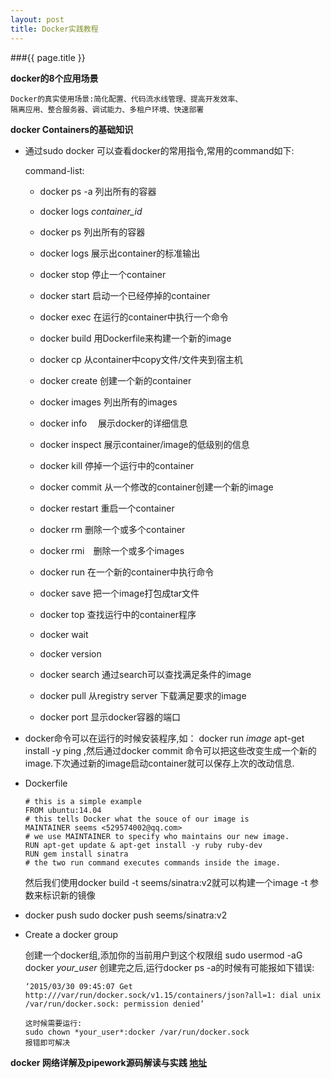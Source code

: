 ```yaml
---
layout: post
title: Docker实践教程
---
```


###{{ page.title }}

**docker的8个应用场景**

    Docker的真实使用场景:简化配置、代码流水线管理、提高开发效率、
    隔离应用、整合服务器、调试能力、多租户环境、快速部署

**docker Containers的基础知识**　
 
 * 通过sudo docker 可以查看docker的常用指令,常用的command如下:

    command-list:

    + docker ps -a    列出所有的容器
    + docker logs *container_id*  

    + docker ps  列出所有的容器
    + docker logs  展示出container的标准输出
    + docker stop  停止一个container
    + docker start  启动一个已经停掉的container
    + docker exec 在运行的container中执行一个命令
    + docker build 用Dockerfile来构建一个新的image
    + docker cp 从container中copy文件/文件夹到宿主机
    + docker create 创建一个新的container
    + docker images 列出所有的images
    + docker info 　展示docker的详细信息
    + docker inspect 展示container/image的低级别的信息
    + docker kill 停掉一个运行中的container
    + docker commit 从一个修改的container创建一个新的image
    + docker restart 重启一个container
    + docker rm 删除一个或多个container
    + docker rmi　删除一个或多个images
    + docker run 在一个新的container中执行命令
    + docker save 把一个image打包成tar文件
    + docker top 查找运行中的container程序
    + docker wait 
    + docker version
    + docker search 通过search可以查找满足条件的image
    + docker pull 从registry server 下载满足要求的image
    + docker port 显示docker容器的端口

  * docker命令可以在运行的时候安装程序,如：
  docker run *image* apt-get install -y ping ,然后通过docker commit 命令可以把这些改变生成一个新的image.下次通过新的image启动container就可以保存上次的改动信息.

  * Dockerfile

        # this is a simple example
        FROM ubuntu:14.04
        # this tells Docker what the souce of our image is
        MAINTAINER seems <529574002@qq.com>
        # we use MAINTAINER to specify who maintains our new image.
        RUN apt-get update & apt-get install -y ruby ruby-dev
        RUN gem install sinatra
        # the two run command executes commands inside the image.

    然后我们使用docker build -t seems/sinatra:v2就可以构建一个image
    -t 参数来标识新的镜像

  * docker push 
    sudo docker push seems/sinatra:v2 

  
  * Create a docker group 
  
    创建一个docker组,添加你的当前用户到这个权限组
    sudo usermod -aG docker *your_user*
    创建完之后,运行docker ps -a的时候有可能报如下错误:
        
        ‘2015/03/30 09:45:07 Get http:///var/run/docker.sock/v1.15/containers/json?all=1: dial unix /var/run/docker.sock: permission denied’
        
        这时候需要运行:
        sudo chown *your_user*:docker /var/run/docker.sock 
        报错即可解决


 
**docker 网络详解及pipework源码解读与实践  [地址](http://www.infoq.com/cn/articles/docker-network-and-pipework-open-source-explanation-practice)**
